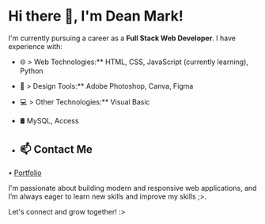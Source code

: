 # Hi there 👋, I'm Dean Mark!

I'm currently pursuing a career as a **Full Stack Web Developer**. I have experience with:

- 🌐 > Web Technologies:** HTML, CSS, JavaScript (currently learning), Python  
- 🎨 > Design Tools:** Adobe Photoshop, Canva, Figma  
- 💻 > Other Technologies:** Visual Basic
- 🛢️ MySQL, Access

- ## 📫 Contact Me
• [Portfolio](https://deanmarkkk.github.io/MyPortfolio/)

I'm passionate about building modern and responsive web applications, and I’m always eager to learn new skills and improve my skills ;>.

Let's connect and grow together! :>

